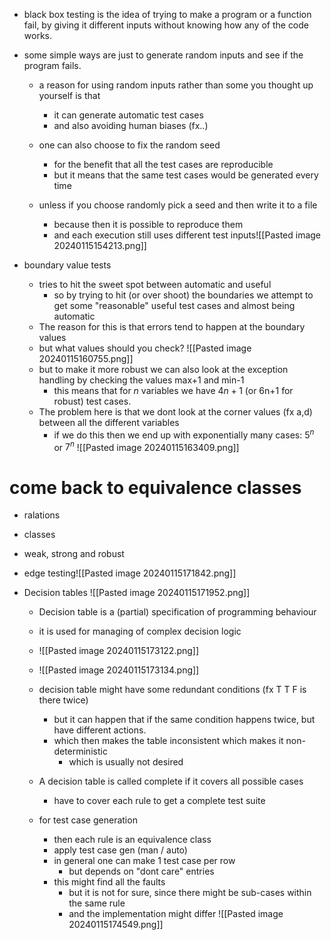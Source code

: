 * black box testing is the idea of trying to make a program or a function fail, by giving it different inputs without knowing how any of the code works.

* some simple ways are just to generate random inputs and see if the program fails.
	* a reason for using random inputs rather than some you thought up yourself is that
		* it can generate automatic test cases
		* and also avoiding human biases (fx..)

	* one can also choose to fix the random seed
		* for the benefit that all the test cases are reproducible
		* but it means that the same test cases would be generated every time
	* unless if you choose randomly pick a seed and then write it to a file
		* because then it is possible to reproduce them
		* and each execution still uses different test inputs![[Pasted image 20240115154213.png]]

* boundary value tests
	* tries to hit the sweet spot between automatic and useful 
		* so by trying to hit (or over shoot) the boundaries we attempt to get some "reasonable" useful test cases and almost being automatic 
	* The reason for this is that errors tend to happen at the boundary values 
	* but what values should you check? ![[Pasted image 20240115160755.png]]
	* but to make it more robust we can also look at the exception handling by checking the values max+1 and min-1
		* this means that for *n* variables we have $4n+1$ (or 6n+1 for robust) test cases.
	* The problem here is that we dont look at the corner values (fx a,d) between all the different variables
		* if we do this then we end up with exponentially many cases: $5^n$ or $7^n$ ![[Pasted image 20240115163409.png]]

# come back to equivalence classes
* ralations
* classes
* weak, strong and robust 
* edge testing![[Pasted image 20240115171842.png]]

* Decision tables ![[Pasted image 20240115171952.png]]
	* Decision table is a (partial) specification of programming behaviour
	* it is used for managing of complex decision logic 
	* ![[Pasted image 20240115173122.png]]
	* ![[Pasted image 20240115173134.png]]
	* decision table might have some redundant conditions (fx T T F is there twice)
		* but it can happen that if the same condition happens twice, but have different actions. 
		* which then makes the table inconsistent which makes it non-deterministic 
			* which is usually not desired 
	* A decision table is called complete if it covers all possible cases
		* have to cover each rule to get a complete test suite   

	* for test case generation 
		* then each rule is an equivalence class
		* apply test case gen (man / auto)
		* in general one can make 1 test case per row
			* but depends on "dont care" entries 
		* this might find all the faults 
			* but it is not for sure, since there might be sub-cases within the same rule 
			* and the implementation might differ ![[Pasted image 20240115174549.png]]